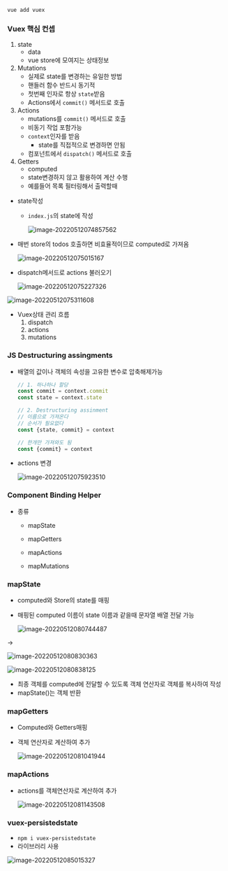 `vue add vuex`

### Vuex 핵심 컨셉

1. state
   - data
   - vue store에 모여지는 상태정보
2. Mutations
   - 실제로 state를 변경하는 유일한 방법
   - 핸들러 함수 반드시 동기적
   - 첫번째 인자로 항상 `state`받음
   - Actions에서 `commit()` 메서드로 호출
3. Actions
   - mutations를 `commit()` 메서드로 호출
   - 비동기 작업 포함가능
   - `context`인자를 받음
     - state를 직접적으로 변경하면 안됨
   - 컴포넌트에서 `dispatch()` 메서드로 호출
4. Getters
   - computed
   - state변경하지 않고 활용하여 계산 수행
   - 예를들어 목록 필터링해서 출력할때



- state작성

  - `index.js`의 state에 작성

    ![image-20220512074857562](C:\Users\DANI\AppData\Roaming\Typora\typora-user-images\image-20220512074857562.png)

- 매번 store의 todos 호출하면 비효율적이므로 computed로 가져옴

  ![image-20220512075015167](C:\Users\DANI\AppData\Roaming\Typora\typora-user-images\image-20220512075015167.png)

- dispatch메서드로 actions 불러오기

  ![image-20220512075227326](C:\Users\DANI\AppData\Roaming\Typora\typora-user-images\image-20220512075227326.png)

![image-20220512075311608](C:\Users\DANI\AppData\Roaming\Typora\typora-user-images\image-20220512075311608.png)

- Vuex상태 관리 흐름
  1. dispatch
  2. actions
  3. mutations



### JS Destructuring assingments

- 배열의 값이나 객체의 속성을 고유한 변수로 압축해제가능

  ```javascript
  // 1. 하나하나 할당
  const commit = context.commit
  const state = context.state
  
  // 2. Destructuring assinment
  // 이름으로 가져온다
  // 순서가 필요없다
  const {state, commit} = context
  
  // 한개만 가져와도 됨
  const {commit} = context
  ```

- actions 변경

  ![image-20220512075923510](Vue_3.assets/image-20220512075923510.png)



### Component Binding Helper

- 종류

  - mapState

  - mapGetters

  - mapActions

  - mapMutations

    

### mapState

- computed와 Store의 state를 매핑

- 매핑된 computed 이름이 state 이름과 같을때 문자열 배열 전달 가능

  ![image-20220512080744487](Vue_3.assets/image-20220512080744487.png)

->

![image-20220512080830363](Vue_3.assets/image-20220512080830363.png)

![image-20220512080838125](Vue_3.assets/image-20220512080838125.png)

- 최종 객체를 computed에 전달할 수 있도록 객체 연산자로 객체를 복사하여 작성
- mapState()는 객체 반환



### mapGetters

- Computed와 Getters매핑

- 객체 연산자로 계산하여 추가

  ![image-20220512081041944](Vue_3.assets/image-20220512081041944.png)



### mapActions

- actions를 객체연산자로 계산하여 추가

  ![image-20220512081143508](Vue_3.assets/image-20220512081143508.png)



### vuex-persistedstate

- `npm i vuex-persistedstate`
- 라이브러리 사용

![image-20220512085015327](Vue_3.assets/image-20220512085015327.png)